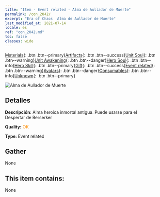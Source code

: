 ```yaml
---
title: "Item - Event related - Alma de Aullador de Muerte"
permalink: /con_2042/
excerpt: "Era of Chaos  Alma de Aullador de Muerte"
last_modified_at: 2021-07-14
locale: es
ref: "con_2042.md"
toc: false
classes: wide
---
```

 [Materials](/ItemsES/){: .btn .btn--primary}[Artifacts](/ItemsES/Artifacts/){: .btn .btn--success}[Unit Soul](/ItemsES/UnitSoul/){: .btn .btn--warning}[Unit Awakening](/ItemsES/UnitAwakening/){: .btn .btn--danger}[Hero Soul](/ItemsES/HeroSoul/){: .btn .btn--info}[Hero Skill](/ItemsES/HeroSkill/){: .btn .btn--primary}[Gift](/ItemsES/Gift/){: .btn .btn--success}[Event related](/ItemsES/Events/){: .btn .btn--warning}[Avatars](/ItemsES/Avatars/){: .btn .btn--danger}[Consumables](/ItemsES/Consumables/){: .btn .btn--info}[Unknown](/ItemsES/Unknown/){: .btn .btn--primary}

 ![Alma de Aullador de Muerte](/images/t/juexing_408.jpg)

## Detalles
 **Descripción:** Alma heroica inmortal antigua. Puede usarse para el Despertar de Berserker

 **Quality:** <span style="color: #FF8C00">OK</span>

 **Type:** Event related

## Gather

  None

## This item contains:

  None

